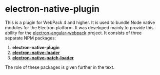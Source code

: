 # electron-native-plugin
This is a plugin for WebPack 4 and higher. It is used to bundle Node native modules for the Electron platform. It was developed mainly to provide this ability for the [electron-angular-webpack](https://github.com/lbassin/electron-angular-webpack) project. 
It consists of three separate NPM packages:
1. **electron-native-plugin**
2. [**electron-native-loader**](https://github.com/evonox/electron-native-loader)
3. [**electron-native-patch-loader**](https://github.com/evonox/electron-native-patch-loader)

The role of these packages is given further in the text.
